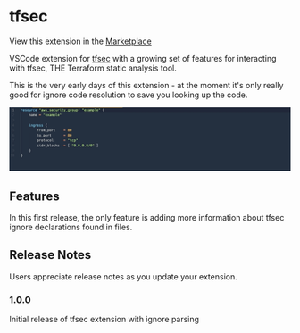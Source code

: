 # tfsec

View this extension in the [Marketplace](https://marketplace.visualstudio.com/items?itemName=tfsec.tfsec)

VSCode extension for [tfsec](https://tfsec.dev) with a growing set of features for interacting with tfsec, THE Terraform static analysis tool.

This is the very early days of this extension - at the moment it's only really good for ignore code resolution to save you looking up the code.

![ignoredesc](ignoredesc.gif)


## Features
In this first release, the only feature is adding more information about tfsec ignore declarations found in files.

## Release Notes

Users appreciate release notes as you update your extension.

### 1.0.0

Initial release of tfsec extension with ignore parsing
